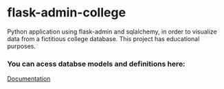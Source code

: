 # flask-admin-college
Python application using flask-admin and sqlalchemy, in order to visualize data from a fictitious college database. This project has educational purposes.

### You can acess databse models and definitions here:
[Documentation](https://drive.google.com/drive/folders/1qbRwUv1M9sXJxlJcgzcJZCe1X4-Rr7hy?usp=sharing)
